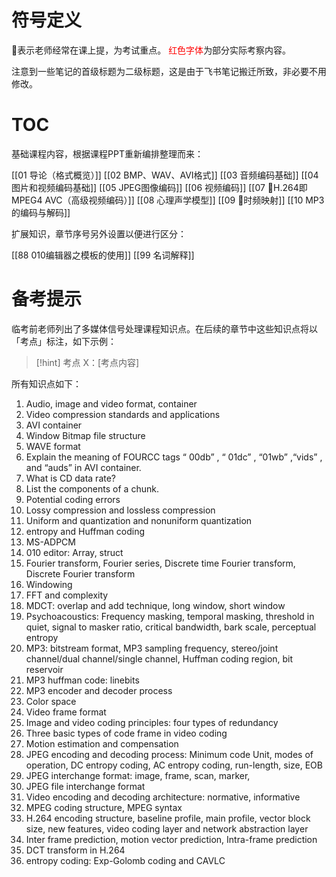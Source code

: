 # 符号定义

🔺表示老师经常在课上提，为考试重点。
<span style="color:#ff0000">红色字体</span>为部分实际考察内容。

注意到一些笔记的首级标题为二级标题，这是由于飞书笔记搬迁所致，非必要不用修改。

# TOC

基础课程内容，根据课程PPT重新编排整理而来：

[[01 导论（格式概览）]]
[[02 BMP、WAV、AVI格式]]
[[03 音频编码基础]]
[[04 图片和视频编码基础]]
[[05 JPEG图像编码]]
[[06 视频编码]]
[[07 🍂H.264即MPEG4 AVC（高级视频编码）]]
[[08 心理声学模型]]
[[09 🍂时频映射]]
[[10 MP3的编码与解码]]

扩展知识，章节序号另外设置以便进行区分：

[[88 010编辑器之模板的使用]]
[[99 名词解释]]
# 备考提示

临考前老师列出了多媒体信号处理课程知识点。在后续的章节中这些知识点将以「考点」标注，如下示例：

> [!hint] 考点 X：\[考点内容\]

所有知识点如下：
1. Audio, image and video format, container
2. Video compression standards and applications
3. AVI container
4. Window Bitmap file structure
5. WAVE format
6. Explain the meaning of FOURCC tags “ 00db” , “ 01dc” , “01wb” ,“vids” , and “auds” in AVI container.
7. What is CD data rate?
8. List the components of a chunk.
9. Potential coding errors
10. Lossy compression and lossless compression
11. Uniform and quantization and nonuniform quantization
12. entropy and Huffman coding
13. MS-ADPCM
14. 010 editor: Array, struct
15. Fourier transform, Fourier series, Discrete time Fourier transform, Discrete Fourier transform
16. Windowing
17. FFT and complexity
18. MDCT: overlap and add technique, long window, short window
19. Psychoacoustics: Frequency masking, temporal masking, threshold in quiet, signal to masker ratio, critical bandwidth, bark scale, perceptual entropy
20. MP3: bitstream format, MP3 sampling frequency, stereo/joint channel/dual channel/single channel, Huffman coding region, bit reservoir
21. MP3 huffman code: linebits
22. MP3 encoder and decoder process
23. Color space
24. Video frame format
25. Image and video coding principles: four types of redundancy
26. Three basic types of code frame in video coding
27. Motion estimation and compensation
28. JPEG encoding and decoding process: Minimum code Unit, modes of operation, DC entropy coding, AC entropy coding, run-length, size, EOB
29. JPEG interchange format: image, frame, scan, marker,
30. JPEG file interchange format
31. Video encoding and decoding architecture: normative, informative
32. MPEG coding structure, MPEG syntax
33. H.264 encoding structure, baseline profile, main profile, vector block size, new features, video coding layer and network abstraction layer
34. Inter frame prediction, motion vector prediction, Intra-frame prediction
35. DCT transform in H.264
36. entropy coding: Exp-Golomb coding and CAVLC